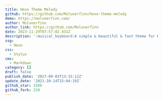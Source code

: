 ```yaml
---
title: Hexo Theme Melody
github: https://github.com/Molunerfinn/hexo-theme-melody
demo: https://molunerfinn.com/
author: Molunerfinn
author_link: https://github.com/Molunerfinn
date: 2023-11-29T07:57:02.431Z
description: ':musical_keyboard:A simple & beautiful & fast theme for Hexo.'
ssg:
  - Hexo
css:
  - Stylus
cms:
  - Markdown
category: []
draft: false
publish_date: '2017-09-03T13:15:12Z'
update_date: '2021-10-14T15:04:19Z'
github_star: 1569
github_fork: 210
---
```

